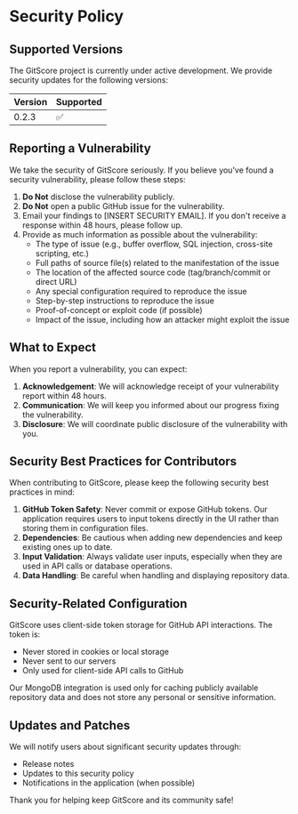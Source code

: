 # Security Policy

## Supported Versions

The GitScore project is currently under active development. We provide security updates for the following versions:

| Version | Supported          |
| ------- | ------------------ |
| 0.2.3   | :white_check_mark: |

## Reporting a Vulnerability

We take the security of GitScore seriously. If you believe you've found a security vulnerability, please follow these steps:

1. **Do Not** disclose the vulnerability publicly.
2. **Do Not** open a public GitHub issue for the vulnerability.
3. Email your findings to [INSERT SECURITY EMAIL]. If you don't receive a response within 48 hours, please follow up.
4. Provide as much information as possible about the vulnerability:
   - The type of issue (e.g., buffer overflow, SQL injection, cross-site scripting, etc.)
   - Full paths of source file(s) related to the manifestation of the issue
   - The location of the affected source code (tag/branch/commit or direct URL)
   - Any special configuration required to reproduce the issue
   - Step-by-step instructions to reproduce the issue
   - Proof-of-concept or exploit code (if possible)
   - Impact of the issue, including how an attacker might exploit the issue

## What to Expect

When you report a vulnerability, you can expect:

1. **Acknowledgement**: We will acknowledge receipt of your vulnerability report within 48 hours.
2. **Communication**: We will keep you informed about our progress fixing the vulnerability.
3. **Disclosure**: We will coordinate public disclosure of the vulnerability with you.

## Security Best Practices for Contributors

When contributing to GitScore, please keep the following security best practices in mind:

1. **GitHub Token Safety**: Never commit or expose GitHub tokens. Our application requires users to input tokens directly in the UI rather than storing them in configuration files.
2. **Dependencies**: Be cautious when adding new dependencies and keep existing ones up to date.
3. **Input Validation**: Always validate user inputs, especially when they are used in API calls or database operations.
4. **Data Handling**: Be careful when handling and displaying repository data.

## Security-Related Configuration

GitScore uses client-side token storage for GitHub API interactions. The token is:
- Never stored in cookies or local storage
- Never sent to our servers
- Only used for client-side API calls to GitHub

Our MongoDB integration is used only for caching publicly available repository data and does not store any personal or sensitive information.

## Updates and Patches

We will notify users about significant security updates through:
- Release notes
- Updates to this security policy
- Notifications in the application (when possible)

Thank you for helping keep GitScore and its community safe!
